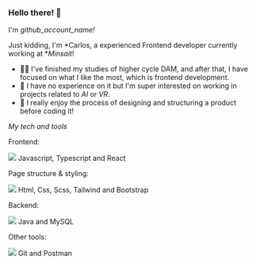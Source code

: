 ###  Hello there! 🚀
I'm *github_account_name!*

Just kidding, I'm *Carlos, a experienced Frontend developer currently working at **Minsait*!

 - 👷‍♀ I've finished my studies of higher cycle DAM, and after that, I have focused on what I like the most, which is frontend development.
 - 🤖 I have no experience on it but I'm super interested on working in projects related to *AI* or *VR*.
 - 📝 I really enjoy the process of designing and structuring a product before coding it!

*My tech and tools*

Frontend:

![](https://skillicons.dev/icons?i=js,ts,react) Javascript, Typescript and React

Page structure & styling:

![](https://skillicons.dev/icons?i=html,css,scss,tailwind,bootstrap) Html, Css, Scss, Tailwind and Bootstrap

Backend:

![](https://skillicons.dev/icons?i=java,mysql) Java and MySQL

Other tools:

![](https://skillicons.dev/icons?i=git,postman) Git and Postman
